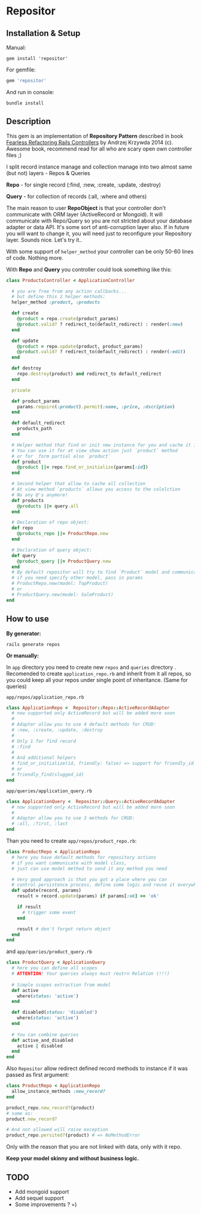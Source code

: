 # Repositor

## Installation & Setup

Manual:
```
gem install 'repositor'
```

For gemfile:
```ruby
gem 'repositor'
```

And run in console:
```
bundle install
```

## Description

This gem is an implementation of **Repository Pattern** described in book [Fearless Refactoring Rails Controllers](http://rails-refactoring.com/) by Andrzej Krzywda 2014 (c). Awesome book, recommend read for all who are scary open own controller files ;)

I split record instance manage and collection manage into two almost same (but not) layers - Repos & Queries

**Repo** - for single record (:find, :new, :create, :update, :destroy)

**Query** - for collection of records (:all, :where and others)

The main reason to user **RepoObject** is that your controller don't communicate with ORM layer (ActiveRecord or Mongoid). It will communicate with Repo/Query so you are not stricted about your database adapter or data API. It's some sort of anti-corruption layer also. If in future you will want to change it, you will need just to reconfigure your Repository layer. Sounds nice. Let's try it..

With some support of `helper_method` your controller can be only 50-60 lines of code. Nothing more.

With **Repo** and **Query** you controller could look something like this:
```ruby
class ProductsController < ApplicationController

  # you are free from any action callbacks...
  # but define this 2 helper methods:
  helper_method :product, :products

  def create
    @product = repo.create(product_params)
    @product.valid? ? redirect_to(default_redirect) : render(:new)
  end

  def update
    @product = repo.update(product, product_params)
    @product.valid? ? redirect_to(default_redirect) : render(:edit)
  end

  def destroy
    repo.destroy(product) and redirect_to default_redirect
  end

  private

  def product_params
    params.require(:product).permit(:name, :price, :dscription)
  end

  def default_redirect
    products_path
  end

  # Helper method that find or init new instance for you and cache it in ivar
  # You can use it for at view show action just `product` method
  # or for _form partial also `product`
  def product
    @product ||= repo.find_or_initialize(params[:id])
  end

  # Second helper that allow to cache all collection
  # At view method `products` allows you access to the colelction
  # No any @'s anymore!
  def products
    @products ||= query.all
  end

  # Declaration of repo object:
  def repo
    @products_repo ||= ProductRepo.new
  end

  # Declaration of query object:
  def query
    @product_query ||= ProductQuery.new
  end
  # By default repositor will try to find `Product` model and communicate with it
  # if you need specify other model, pass in params
  # ProductRepo.new(model: TopProduct)
  # or
  # ProductQuery.new(model: SaleProduct)
end
```

## How to use

**By generator:**

`rails generate repos`

**Or manually:**

In `app` directory you need to create new `repos` and `queries` directory . Recomended to create `application_repo.rb` and inherit from it all repos, so you could keep all your repos under single point of inheritance. (Same for queries)

`app/repos/application_repo.rb`
```ruby
class ApplicationRepo <  Repositor::Repo::ActiveRecordAdapter
  # now supported only ActiveRecord but will be added more soon
  # 
  # Adapter allow you to use 4 default methods for CRUD:
  # :new, :create, :update, :destroy
  # 
  # Only 1 for find record
  # :find
  # 
  # And additional helpers
  # find_or_initialize(id, friendly: false) => support for friendly_id gem
  # or
  # friendly_find(slugged_id)
end
```

`app/queries/application_query.rb`
```ruby
class ApplicationQuery <  Repositor::Query::ActiveRecordAdapter
  # now supported only ActiveRecord but will be added more soon
  # 
  # Adapter allow you to use 3 methods for CRUD:
  # :all, :first, :last
end
```

Than you need to create `app/repos/product_repo.rb`:
```ruby
class ProductRepo < ApplicationRepo
  # here you have default methods for repository actions
  # if you want communicate with model class,
  # just can use model method to send it any method you need

  # Very good approach is that you got a place where you can
  # control persistence process, define some logic and reuse it everywhere.
  def update(record, params)
    result = record.update(params) if params[:ok] == 'ok'

    if result
      # trigger some event
    end

    result # don't forgot return object
  end
end
```

and `app/queries/product_query.rb`
```ruby
class ProductQuery < ApplicationQuery
  # here you can define all scopes
  # ATTENTION! Your queries always must reutrn Relation (!!!)
  
  # Simple scopes extraction from model
  def active
    where(status: 'active')
  end

  def disabled(status: 'disabled')
    where(status: 'active')
  end
  
  # You can combine queries
  def active_and_disabled
    active | disabled
  end
end
```

Also `Repositor` allow redirect defined record methods to instance if it was passed as first argument:
```ruby
class ProductRepo < ApplicationRepo
  allow_instance_methods :new_record?
end

product_repo.new_record?(product)
# same as:
product.new_record?

# And not allowed will raise exception
product_repo.persited?(product) # => NoMethodError
```
Only with the reason that you are not linked with data, only with it repo.

**Keep your model skinny and without business logic.**

## TODO
* Add mongoid support
* Add sequel support
* Some improvements ? =)

